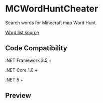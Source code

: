 # MCWordHuntCheater

Search words for Minecraft map Word Hunt.

[Word list source](https://github.com/dwyl/english-words)

## Code Compatibility

.NET Framework 3.5 +

.NET Core 1.0 +

.NET 5 +

## Preview

